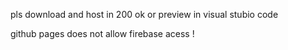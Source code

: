 pls download and host in 200 ok 
or
preview in visual stubio code 

github pages does not allow firebase acess !
